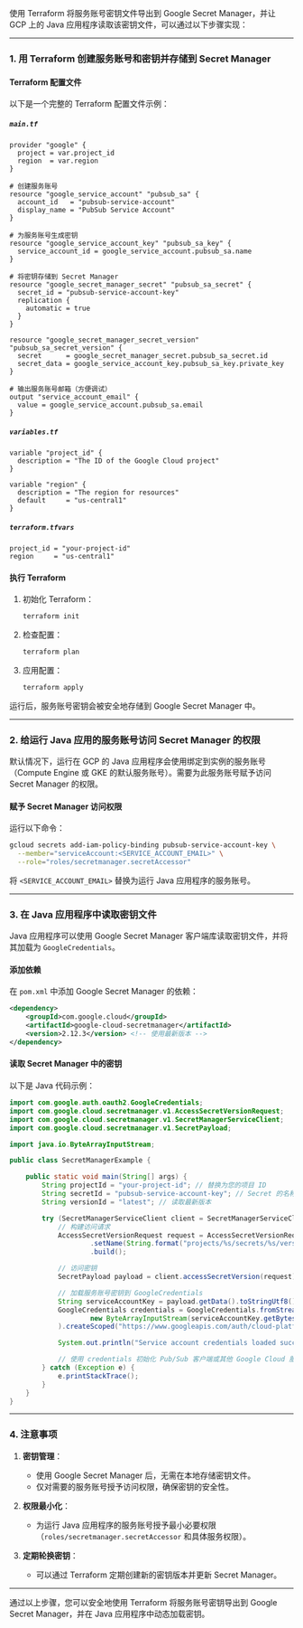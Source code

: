 使用 Terraform 将服务账号密钥文件导出到 Google Secret Manager，并让 GCP 上的 Java 应用程序读取该密钥文件，可以通过以下步骤实现：

---

### **1. 用 Terraform 创建服务账号和密钥并存储到 Secret Manager**

#### **Terraform 配置文件**
以下是一个完整的 Terraform 配置文件示例：

##### `main.tf`
```hcl
provider "google" {
  project = var.project_id
  region  = var.region
}

# 创建服务账号
resource "google_service_account" "pubsub_sa" {
  account_id   = "pubsub-service-account"
  display_name = "PubSub Service Account"
}

# 为服务账号生成密钥
resource "google_service_account_key" "pubsub_sa_key" {
  service_account_id = google_service_account.pubsub_sa.name
}

# 将密钥存储到 Secret Manager
resource "google_secret_manager_secret" "pubsub_sa_secret" {
  secret_id = "pubsub-service-account-key"
  replication {
    automatic = true
  }
}

resource "google_secret_manager_secret_version" "pubsub_sa_secret_version" {
  secret      = google_secret_manager_secret.pubsub_sa_secret.id
  secret_data = google_service_account_key.pubsub_sa_key.private_key
}

# 输出服务账号邮箱（方便调试）
output "service_account_email" {
  value = google_service_account.pubsub_sa.email
}
```

##### `variables.tf`
```hcl
variable "project_id" {
  description = "The ID of the Google Cloud project"
}

variable "region" {
  description = "The region for resources"
  default     = "us-central1"
}
```

##### `terraform.tfvars`
```hcl
project_id = "your-project-id"
region     = "us-central1"
```

#### **执行 Terraform**
1. 初始化 Terraform：
   ```bash
   terraform init
   ```

2. 检查配置：
   ```bash
   terraform plan
   ```

3. 应用配置：
   ```bash
   terraform apply
   ```

运行后，服务账号密钥会被安全地存储到 Google Secret Manager 中。

---

### **2. 给运行 Java 应用的服务账号访问 Secret Manager 的权限**

默认情况下，运行在 GCP 的 Java 应用程序会使用绑定到实例的服务账号（Compute Engine 或 GKE 的默认服务账号）。需要为此服务账号赋予访问 Secret Manager 的权限。

#### **赋予 Secret Manager 访问权限**
运行以下命令：
```bash
gcloud secrets add-iam-policy-binding pubsub-service-account-key \
  --member="serviceAccount:<SERVICE_ACCOUNT_EMAIL>" \
  --role="roles/secretmanager.secretAccessor"
```

将 `<SERVICE_ACCOUNT_EMAIL>` 替换为运行 Java 应用程序的服务账号。

---

### **3. 在 Java 应用程序中读取密钥文件**

Java 应用程序可以使用 Google Secret Manager 客户端库读取密钥文件，并将其加载为 `GoogleCredentials`。

#### **添加依赖**
在 `pom.xml` 中添加 Google Secret Manager 的依赖：
```xml
<dependency>
    <groupId>com.google.cloud</groupId>
    <artifactId>google-cloud-secretmanager</artifactId>
    <version>2.12.3</version> <!-- 使用最新版本 -->
</dependency>
```

#### **读取 Secret Manager 中的密钥**
以下是 Java 代码示例：

```java
import com.google.auth.oauth2.GoogleCredentials;
import com.google.cloud.secretmanager.v1.AccessSecretVersionRequest;
import com.google.cloud.secretmanager.v1.SecretManagerServiceClient;
import com.google.cloud.secretmanager.v1.SecretPayload;

import java.io.ByteArrayInputStream;

public class SecretManagerExample {

    public static void main(String[] args) {
        String projectId = "your-project-id"; // 替换为您的项目 ID
        String secretId = "pubsub-service-account-key"; // Secret 的名称
        String versionId = "latest"; // 读取最新版本

        try (SecretManagerServiceClient client = SecretManagerServiceClient.create()) {
            // 构建访问请求
            AccessSecretVersionRequest request = AccessSecretVersionRequest.newBuilder()
                    .setName(String.format("projects/%s/secrets/%s/versions/%s", projectId, secretId, versionId))
                    .build();

            // 访问密钥
            SecretPayload payload = client.accessSecretVersion(request).getPayload();

            // 加载服务账号密钥到 GoogleCredentials
            String serviceAccountKey = payload.getData().toStringUtf8();
            GoogleCredentials credentials = GoogleCredentials.fromStream(
                    new ByteArrayInputStream(serviceAccountKey.getBytes())
            ).createScoped("https://www.googleapis.com/auth/cloud-platform");

            System.out.println("Service account credentials loaded successfully!");

            // 使用 credentials 初始化 Pub/Sub 客户端或其他 Google Cloud 服务
        } catch (Exception e) {
            e.printStackTrace();
        }
    }
}
```

---

### **4. 注意事项**

1. **密钥管理**：
   - 使用 Google Secret Manager 后，无需在本地存储密钥文件。
   - 仅对需要的服务账号授予访问权限，确保密钥的安全性。

2. **权限最小化**：
   - 为运行 Java 应用程序的服务账号授予最小必要权限（`roles/secretmanager.secretAccessor` 和具体服务权限）。

3. **定期轮换密钥**：
   - 可以通过 Terraform 定期创建新的密钥版本并更新 Secret Manager。

---

通过以上步骤，您可以安全地使用 Terraform 将服务账号密钥导出到 Google Secret Manager，并在 Java 应用程序中动态加载密钥。
